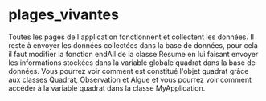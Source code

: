 # plages_vivantes

Toutes les pages de l'application fonctionnent et collectent les données.
Il reste à envoyer les données collectées dans la base de données, pour cela il faut modifier la fonction endAll de la classe 
Resume en lui faisant envoyer les informations stockées dans la variable globale quadrat dans la base de données. Vous pourrez voir
comment est constitué l'objet quadrat grâce aux classes Quadrat, Observation et Algue et vous pourrez voir comment accéder à la
variable quadrat dans la classe MyApplication.
